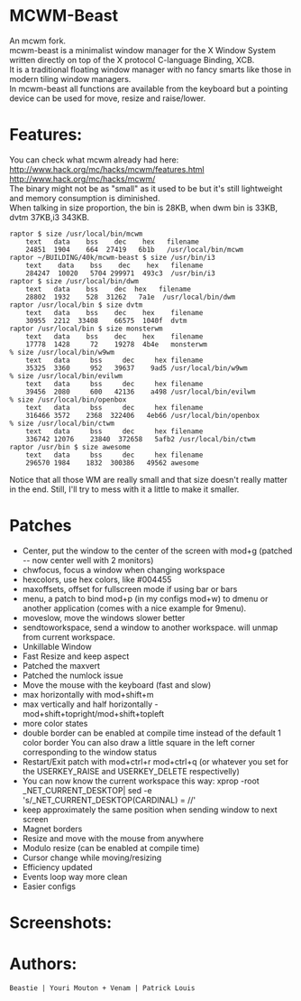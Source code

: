 MCWM-Beast
==========
An mcwm fork.<br>
mcwm-beast is a minimalist window manager for the X Window System written directly on top of the X protocol C-language Binding, XCB. <br>
It is a traditional floating window manager with no fancy smarts like those in modern tiling window managers.<br>
In mcwm-beast all functions are available from the keyboard but a pointing device can be used for move, resize and raise/lower.<br>

Features:
=========
You can check what mcwm already had here: <br>
http://www.hack.org/mc/hacks/mcwm/features.html<br>
http://www.hack.org/mc/hacks/mcwm/<br>
The binary might not be as "small" as it used to be but it's still lightweight and memory consumption is diminished.<br>
When talking in size proportion, the bin is 28KB, when dwm bin is 33KB, dvtm 37KB,i3 343KB.

```
raptor $ size /usr/local/bin/mcwm
    text   data    bss    dec    hex   filename
    24851  1904    664  27419   6b1b   /usr/local/bin/mcwm
raptor ~/BUILDING/40k/mcwm-beast $ size /usr/bin/i3 
    text    data    bss    dec    hex   filename
    284247  10020   5704 299971  493c3  /usr/bin/i3
raptor $ size /usr/local/bin/dwm
    text   data    bss    dec  hex   filename
    28802  1932    528  31262   7a1e  /usr/local/bin/dwm
raptor /usr/local/bin $ size dvtm
    text   data    bss    dec    hex    filename
    30955  2212  33408    66575  1040f  dvtm
raptor /usr/local/bin $ size monsterwm
    text   data    bss    dec    hex    filename
    17778  1428     72    19278  4b4e   monsterwm
% size /usr/local/bin/w9wm
    text   data     bss     dec     hex filename
    35325  3360     952   39637    9ad5 /usr/local/bin/w9wm
% size /usr/local/bin/evilwm
    text   data     bss     dec     hex filename
    39456  2080     600   42136    a498 /usr/local/bin/evilwm
% size /usr/local/bin/openbox
    text   data     bss     dec     hex filename
    316466 3572    2368  322406   4eb66 /usr/local/bin/openbox
% size /usr/local/bin/ctwm   
    text   data     bss     dec     hex filename
    336742 12076    23840  372658   5afb2 /usr/local/bin/ctwm
raptor /usr/bin $ size awesome
    text   data     bss     dec     hex filename
    296570 1984    1832  300386   49562 awesome
```

Notice that all those WM are really small and that size doesn't really matter in the end.
Still, I'll try to mess with it a little to make it smaller.

Patches
=======
- Center, put the window to the center of the screen with mod+g (patched -- now center well with 2 monitors)
- chwfocus, focus a window when changing workspace
- hexcolors, use hex colors, like #004455
- maxoffsets, offset for fullscreen mode if using bar or bars
- menu, a patch to bind mod+p (in my configs mod+w) to dmenu or another application (comes with a nice example for 9menu).
- moveslow, move the windows slower better
- sendtoworkspace, send  a window to another workspace. will unmap from current workspace.
- Unkillable Window
- Fast Resize and keep aspect
- Patched the maxvert
- Patched the numlock issue
- Move the mouse with the keyboard (fast and slow)
- max horizontally with mod+shift+m
- max vertically and half horizontally - mod+shift+topright/mod+shift+topleft
- more color states
- double border can be enabled at compile time instead of the default 1 color border
  You can also draw a little square in the left corner corresponding to the window status
- Restart/Exit patch with mod+ctrl+r mod+ctrl+q
    (or whatever you set for the USERKEY_RAISE and USERKEY_DELETE respectivelly)
- You can now know the current workspace this way: xprop -root _NET_CURRENT_DESKTOP| sed -e 's/_NET_CURRENT_DESKTOP(CARDINAL) = //'
- keep approximately the same position when sending window to next screen
- Magnet borders
- Resize and move with the mouse from anywhere
- Modulo resize (can be enabled at compile time)
- Cursor change while moving/resizing
- Efficiency updated
- Events loop way more clean
- Easier configs

Screenshots:
============
[logo]: http://hack.org/mc/images/mcwm-screen-20120426.png "mcwm non-patched"
[logo]: http://venam.1.ai/screenshot.png  "mcwm-beast"

Authors:
=======
`Beastie | Youri Mouton + Venam | Patrick Louis`
